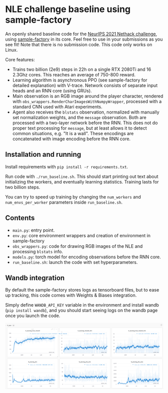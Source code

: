 # NLE challenge baseline using sample-factory

An openly shared baseline code for the [NeurIPS 2021 Nethack challenge](https://www.aicrowd.com/challenges/neurips-2021-the-nethack-challenge/), using [sample-factory](https://github.com/alex-petrenko/sample-factory) in its core. Feel free to use in your submissions as you see fit! Note that there is no submission code. This code only works on Linux.

Core features:
- Trains two billion (2e9) steps in 22h on a single RTX 2080Ti and 16 2.3Ghz cores. This reaches an average of 750-800 reward.
- Learning algorithm is asynchronous PPO (see sample-factory for detailed explanation) with V-trace. Network consists of separate input heads and an RNN core (using GRUs).
- Main observation is an RGB image around the player character, rendered with `obs_wrappers.RenderCharImagesWithNumpyWrapper`, processed with a standard CNN used with Atari experiments.
- Agent also receives the `blstats` observation, normalized with manually set normalization weights, and the `message` observation. Both are processed with a two-layer network before the RNN. This does not do proper text processing for `message`, but at least allows it to detect common situations, e.g. "It is a wall". These encodings are concatenated with image encoding before the RNN core.

## Installation and running

Install requirements with `pip install -r requirements.txt`.

Run code with `./run_baseline.sh`. This should start printing out text about initializing the workers, and eventually learning statistics. Training lasts for two billion steps.

You can try to speed up training by changing the `num_workers` and `num_envs_per_worker` parameters inside `run_baseline.sh`.

## Contents

- `main.py`: entry point.
- `env.py`: core environment wrappers and creation of environment in sample-factory
- `obs_wrappers.py`: code for drawing RGB images of the NLE and processing `blstats` info.
- `models.py`: torch model for encoding observations before the RNN core.
- `run_baseline.sh`: launch the code with set hyperparameters.

## Wandb integration

By default the sample-factory stores logs as tensorboard files, but to ease up tracking, this code comes with Weights & Biases integration.

Simply define `WANDB_API_KEY` variable in the environment and install wandb (`pip install wandb`), and you should start seeing logs on the wandb page once you launch the code.

![wandb image](media/wandb.png?raw=true)